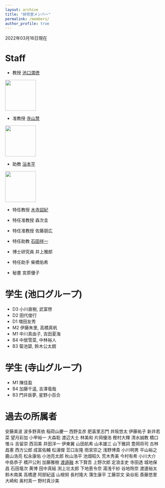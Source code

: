 ```yaml
---
layout: archive
title: "研究室メンバー"
permalink: /members/
author_profile: true
---
```


2022年03月16日現在  

# Staff
- 教授 [池口満徳](http://www.tsurumi.yokohama-cu.ac.jp/bioinfo/self_introduction/Ikeguchi/index.html)<br>
<img src="https://github.com/ycu-iil/testpage.github.io/blob/master/images/ikeguchi.jpg?raw=true" width="100">

- 准教授 [寺山慧](https://sites.google.com/site/terayamaweb)<br>
<img src="https://github.com/ycu-iil/testpage.github.io/blob/master/images/terayama.jpg?raw=true" width="100">

- 助教 [浴本亨](https://researchmap.jp/toru_ekimoto)<br>
<img src="https://github.com/ycu-iil/testpage.github.io/blob/master/images/ekimoto.jpg?raw=true" width="100">

- 特任教授 [木寺詔紀](http://www.tsurumi.yokohama-cu.ac.jp/bioinfo/self_introduction/Kidera/index.html)

- 特任准教授 森次圭

- 特任准教授	佐藤朋広

- 特任助教 [石田祥一](https://sishida21.github.io/about/)

- 博士研究員 井上雅郎

- 特任助手 柴橋佑希

- 秘書 宮原優子

# 学生 (池口グループ)
- D3 小川直樹, 武富啓
- D2 田代俊行
- D1 増田友秀
- M2 伊藤朱里, 高橋真帆
- M1 中川真由子, 吉田夏海
- B4 中居雪菜, 中林裕人
- B3 菊池碧, 鈴木公太朗

# 学生 (寺山グループ)
- M1 陳佳盈
- B4 加藤千遥, 吉澤竜哉
- B3 門井辰夢, 星野小百合

# 過去の所属者　　　　　　
安藤美波	波多野真依	稲荷山慶一	西野圭彦	肥喜里志門
井阪悠太	伊藤祐子	新井若菜	望月彩加	小甲裕一
大森聡	渡辺大土	林美和	片岡優浩	樫村大輝
清水誠教	橋口惟斗	吉留崇	西羽美	井田洋一
伊東翼	山田航希	山本雄三	山下雅詞	豊岡将司
古林昌憲	西方公郎	成富佑輔	松浦傑	苙口友隆
雨宮崇之	浅野博貴	小川明男	平山裕之	鹿山浩亮
松永康佑	小池亮太郎	秋山浩平	池畑昭久	荒木秀美
今村有希	小川大介	中島恭子	橋戸公則	加藤雅樹
[渡邉融](http://www.tsurumi.yokohama-cu.ac.jp/bioinfo/self_introduction/tohru/index.html)	木下賢吾	上野次郎	定浪圭史	寺田透
城地保昌	石田竜次	黄博	田中真結	渕上壮太郎
下地恵令奈	湯浅千紗	谷地玲奈	渡邊裕太	鈴木南美
高橋遼	阿部紀遥	山根努	長村隆大	蒲生康平
工藤崇文	染谷拓	斎藤悠里	大崎和	奥村真一
野村真沙美
